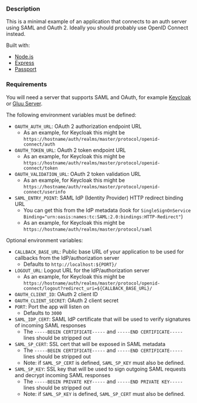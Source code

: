 ### Description

This is a minimal example of an application that connects to an auth server using SAML and OAuth 2. Ideally you should probably use OpenID Connect instead.

Built with:

- [Node.js](https://nodejs.org/)
- [Express](http://expressjs.com/)
- [Passport](http://www.passportjs.org/)

### Requirements

You will need a server that supports SAML and OAuth, for example [Keycloak](https://www.keycloak.org/) or [Gluu Server](https://www.gluu.org/).

The following environment variables must be defined:

- `OAUTH_AUTH_URL`: OAuth 2 authorization endpoint URL
    - As an example, for Keycloak this might be `https://hostname/auth/realms/master/protocol/openid-connect/auth`
- `OAUTH_TOKEN_URL`: OAuth 2 token endpoint URL
    - As an example, for Keycloak this might be `https://hostname/auth/realms/master/protocol/openid-connect/token`
- `OAUTH_VALIDATION_URL`: OAuth 2 token validation URL
    - As an example, for Keycloak this might be `https://hostname/auth/realms/master/protocol/openid-connect/userinfo`
- `SAML_ENTRY_POINT`: SAML IdP (Identity Provider) HTTP redirect binding URL
    - You can get this from the IdP metadata (look for `SingleSignOnService Binding="urn:oasis:names:tc:SAML:2.0:bindings:HTTP-Redirect"`)
    - As an example, for Keycloak this might be `https://hostname/auth/realms/master/protocol/saml`

Optional environment variables:

- `CALLBACK_BASE_URL`: Public base URL of your application to be used for callbacks from the IdP/authorization server
    - Defaults to `http://localhost:${PORT}/`
- `LOGOUT_URL`: Logout URL for the IdP/authorization server
    - As an example, for Keycloak this might be `https://hostname/auth/realms/master/protocol/openid-connect/logout?redirect_uri=${CALLBACK_BASE_URL}/`
- `OAUTH_CLIENT_ID`: OAuth 2 client ID
- `OAUTH_CLIENT_SECRET`: OAuth 2 client secret
- `PORT`: Port the app will listen on
    - Defaults to `3000`
- `SAML_IDP_CERT`: SAML IdP certificate that will be used to verify signatures of incoming SAML responses
    - The `-----BEGIN CERTIFICATE-----` and `-----END CERTIFICATE-----` lines should be stripped out
- `SAML_SP_CERT`: SSL cert that will be exposed in SAML metadata
    - The `-----BEGIN CERTIFICATE-----` and `-----END CERTIFICATE-----` lines should be stripped out
    - Note: if `SAML_SP_CERT` is defined, `SAML_SP_KEY` must also be defined.
- `SAML_SP_KEY`: SSL key that will be used to sign outgoing SAML requests and decrypt incoming SAML responses
    - The `-----BEGIN PRIVATE KEY-----` and `-----END PRIVATE KEY-----` lines should be stripped out
    - Note: if `SAML_SP_KEY` is defined, `SAML_SP_CERT` must also be defined.
